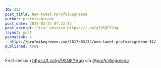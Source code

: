 ```yaml
---
ID: 357
post_title: New tweet @profmikegreene
author: profmikegreene
post_date: 2017-03-24 07:32:42
post_excerpt: First session https://t.co/g79SQFYVug
layout: post
permalink: >
  https://profmikegreene.com/2017/03/24/new-tweet-profmikegreene-12/
published: true
---
```

First session https://t.co/g79SQFYVug
<cite>via <a href="https://twitter.com/profmikegreene/status/845252029459107840">@profmikegreene</a></cite>